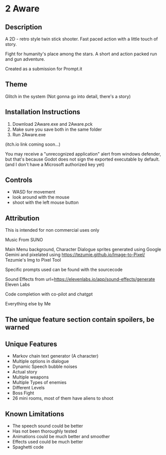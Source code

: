 # 2 Aware

## Description

A 2D - retro style twin stick shooter. Fast paced action with a little touch of story.

Fight for humanity's place among the stars. A short and action packed run and gun adventure.

Created as a submission for Prompt.it



## Theme
Glitch in the system (Not gonna go into detail, there's a story)

## Installation Instructions


1. Download 2Aware.exe and 2Aware.pck
2. Make sure you save both in the same folder
3. Run 2Aware.exe


(itch.io link coming soon...)

You may receive a "unrecognized application" alert from windows defender, but that's because Godot does not sign the exported executable by default. (and I don't have a Microsoft authorized key yet)


## Controls

- WASD for movement
- look around with the mouse
- shoot with the left mouse button


## Attribution

This is intended for non commercial uses only

Music From SUNO

Main Menu background, Character Dialogue sprites generated using 
Google Gemini
and pixelated using https://tezumie.github.io/Image-to-Pixel/  Tezumie's Img to Pixel Tool

Specific prompts used can be found with the sourcecode

Sound Effects from url=https://elevenlabs.io/app/sound-effects/generate Eleven Labs

Code completion with co-pilot and chatgpt

Everything else by Me


## The unique feature section contain spoilers, be warned









## Unique Features 

- Markov chain text generator (A character)
- Multiple options in dialogue
- Dynamic Speech bubble noises
- Actual story
- Multiple weapons
- Multiple Types of enemies
- Different Levels
- Boss Fight
- 26 mini rooms, most of them have aliens to shoot


## Known Limitations
- The speech sound could be better
- Has not been thoroughly tested
- Animations could be much better and smoother
- Effects used could be much better
- Spaghetti code
